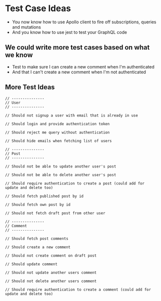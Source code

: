 # Test Case Ideas
* You now know how to use Apollo client to fire off subscriptions, queries and mutations
* And you know how to use jest to test your GraphQL code

## We could write more test cases based on what we know
* Test to make sure I can create a new comment when I'm authenticated
* And that I can't create a new comment when I'm not authenticated

## More Test Ideas
```
// ---------------
// User
// ---------------

// Should not signup a user with email that is already in use

// Should login and provide authentication token

// Should reject me query without authentication

// Should hide emails when fetching list of users

// ---------------
// Post
// ---------------

// Should not be able to update another user's post

// Should not be able to delete another user's post

// Should require authentication to create a post (could add for update and delete too)

// Should fetch published post by id 

// Should fetch own post by id

// Should not fetch draft post from other user

// ---------------
// Comment
// ---------------

// Should fetch post comments

// Should create a new comment

// Should not create comment on draft post

// Should update comment

// Should not update another users comment

// Should not delete another users comment

// Should require authentication to create a comment (could add for update and delete too)
```
